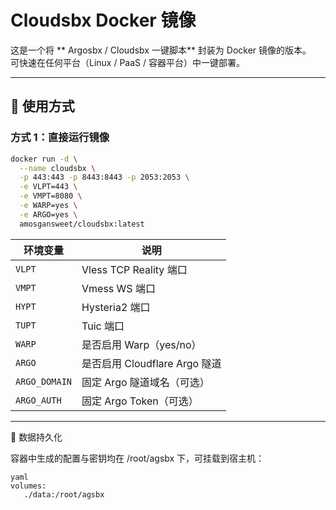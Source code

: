 # Cloudsbx Docker 镜像

这是一个将 ** Argosbx / Cloudsbx 一键脚本** 封装为 Docker 镜像的版本。  
可快速在任何平台（Linux / PaaS / 容器平台）中一键部署。

---

## 🚀 使用方式

### 方式 1：直接运行镜像

```bash
docker run -d \
  --name cloudsbx \
  -p 443:443 -p 8443:8443 -p 2053:2053 \
  -e VLPT=443 \
  -e VMPT=8080 \
  -e WARP=yes \
  -e ARGO=yes \
  amosgansweet/cloudsbx:latest

```
| 环境变量          | 说明                      |
| ------------- | ----------------------- |
| `VLPT`        | Vless TCP Reality 端口    |
| `VMPT`        | Vmess WS 端口             |
| `HYPT`        | Hysteria2 端口            |
| `TUPT`        | Tuic 端口                 |
| `WARP`        | 是否启用 Warp（yes/no）       |
| `ARGO`        | 是否启用 Cloudflare Argo 隧道 |
| `ARGO_DOMAIN` | 固定 Argo 隧道域名（可选）        |
| `ARGO_AUTH`   | 固定 Argo Token（可选）       |

-------------------------------------------------

📂 数据持久化

容器中生成的配置与密钥均在 /root/agsbx 下，可挂载到宿主机：
```
yaml
volumes:
   ./data:/root/agsbx



